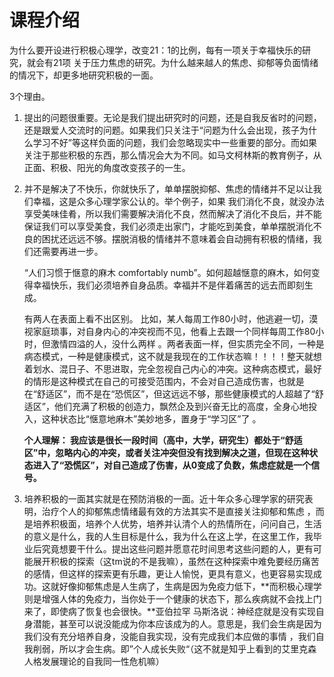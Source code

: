 # 课程介绍

为什么要开设进行积极心理学，改变21：1的比例，每有一项关于幸福快乐的研究，就会有21项 关于压力焦虑的研究。为什么越来越人的焦虑、抑郁等负面情绪的情况下，却更多地研究积极的一面。

3个理由。

1. 提出的问题很重要。无论是我们提出研究时的问题，还是自我反省时的问题，还是跟爱人交流时的问题。如果我们只关注于“问题为什么会出现，孩子为什么学习不好”等这样负面的问题，我们会忽略现实中一些重要的部分。而如果关注于那些积极的东西，那么情况会大为不同。如马文柯林斯的教育例子，从正面、积极、阳光的角度改变孩子的一生。

2. 并不是解决了不快乐，你就快乐了，单单摆脱抑郁、焦虑的情绪并不足以让我们幸福，这是众多心理学家公认的。举个例子，如果 我们消化不良，就没办法享受美味佳肴，所以我们需要解决消化不良，然而解决了消化不良后，并不能保证我们可以享受美食，我们必须走出家门，才能吃到美食，单单摆脱消化不良的困扰还远远不够。摆脱消极的情绪并不意味着会自动拥有积极的情绪，我们还需要再进一步。

   “人们习惯于惬意的麻木 comfortably numb”。如何超越惬意的麻木，如何变得幸福快乐，我们必须培养自身品质。幸福并不是伴着痛苦的远去而即刻生成。

   有两人在表面上看不出区别。 比如，某人每周工作80小时，他逃避一切，漠视家庭琐事，对自身内心的冲突视而不见，他看上去跟一个同样每周工作80小时，但激情四溢的人，没什么两样 。两者表面一样，但实质完全不同，一种是病态模式，一种是健康模式，这不就是我现在的工作状态嘛！！！！整天就想着划水、混日子、不思进取，完全忽视自己内心的冲突。这种病态模式，最好的情形是这种模式在自己的可接受范围内，不会对自己造成伤害，也就是在“舒适区”，而不是在“恐慌区”，但这远远不够，那些健康模式的人超越了“舒适区”，他们充满了积极的创造力，飘然企及到兴奋无比的高度，全身心地投入，这种状态比“惬意地麻木”美妙地多，置身于“学习区”了 。

   **个人理解： 我应该是很长一段时间（高中，大学，研究生）都处于“舒适区”中，忽略内心的冲突，或者关注冲突但没有找到解决之道，但现在这种状态进入了“恐慌区”，对自己造成了伤害，从0变成了负数，焦虑症就是一个信号。**
   
3. 培养积极的一面其实就是在预防消极的一面。近十年众多心理学家的研究表明，治疗个人的抑郁焦虑情绪最有效的方法其实不是直接关注抑郁和焦虑 ，而是培养积极面，培养个人优势，培养并认清个人的热情所在，问问自己，生活的意义是什么，我的人生目标是什么，我为什么在这上学，在这里工作，我毕业后究竟想要干什么。提出这些问题并愿意花时间思考这些问题的人，更有可能展开积极的探索（这tm说的不是我嘛），虽然在这种探索中难免要经历痛苦的感情，但这样的探索更有乐趣，更让人愉悦，更具有意义，也更容易实现成功。这就好像抑郁焦虑是人生病了，生病是因为免疫力低下，**而积极心理学则是增强人体的免疫力，当你处于一个健康的状态下，那么疾病就不会找上门来了，即使病了恢复也会很快。**亚伯拉罕 马斯洛说：神经症就是没有实现自身潜能，甚至可以说没能成为你本应该成为的人。意思是，我们会生病是因为我们没有充分培养自身，没能自我实现，没有完成我们本应做的事情 ，我们自我削弱，所以才会生病。即”个人成长失败“（这不就是知乎上看到的艾里克森人格发展理论的自我同一性危机嘛）

